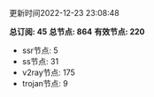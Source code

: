 更新时间2022-12-23 23:08:48

**总订阅: 45**
**总节点: 864**
**有效节点: 220**
- ssr节点: 5
- ss节点: 31
- v2ray节点: 175
- trojan节点: 9

